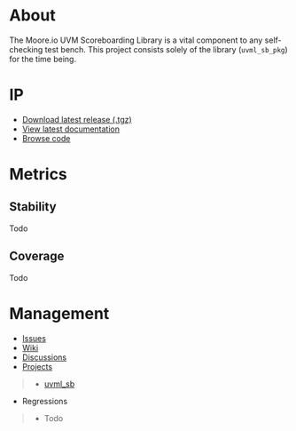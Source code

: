 # About
The Moore.io UVM Scoreboarding Library is a vital component to any self-checking test bench.  This project consists solely of the library (`uvml_sb_pkg`) for the time being.

# IP
* [Download latest release (.tgz)](Todo)
* [View latest documentation](Todo)
* [Browse code](https://github.com/Datum-Technology-Corporation/uvml_sb/tree/main/dv/uvml_sb)

# Metrics
## Stability
Todo

## Coverage
Todo

# Management
* [Issues](https://github.com/Datum-Technology-Corporation/uvml_sb/issues)
* [Wiki](https://github.com/Datum-Technology-Corporation/uvml_sb/wiki)
* [Discussions](https://github.com/Datum-Technology-Corporation/uvml_sb/discussions)
* [Projects](https://github.com/Datum-Technology-Corporation/uvml_sb/projects)
> * [uvml_sb](https://github.com/Datum-Technology-Corporation/uvml_sb/projects/1)
* Regressions
> * Todo

